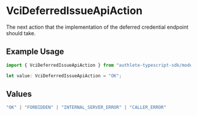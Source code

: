 # VciDeferredIssueApiAction

The next action that the implementation of the deferred credential
endpoint should take.


## Example Usage

```typescript
import { VciDeferredIssueApiAction } from "authlete-typescript-sdk/models/operations";

let value: VciDeferredIssueApiAction = "OK";
```

## Values

```typescript
"OK" | "FORBIDDEN" | "INTERNAL_SERVER_ERROR" | "CALLER_ERROR"
```